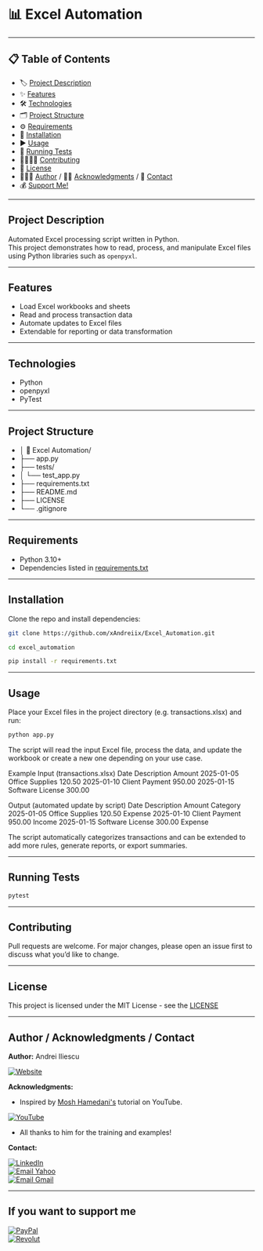 #  📊 Excel Automation

---

## 📋 Table of Contents
- 🏷️ [Project Description](#project-description)
- ✨ [Features](#features)
- 🛠️ [Technologies](#technologies)
- 🗂️ [Project Structure](#project-structure)
- ⚙️ [Requirements](#requirements)
- 💾 [Installation](#installation)
- ▶️ [Usage](#usage)
- 🧪 [Running Tests](#running-tests)
- 🫱🏻‍🫲🏼 [Contributing](#contributing)
- 📜 [License](#license)
- 👨🏻‍💻 [Author](#author--acknowledgments--contact) / 🙏🏻 [Acknowledgments](#author--acknowledgments--contact) / 📩 [Contact](#author--acknowledgments--contact)
- 💰 [Support Me!](#if-you-want-to-support-me)

---

## Project Description
Automated Excel processing script written in Python.  
This project demonstrates how to read, process, and manipulate Excel files using Python libraries such as `openpyxl`.
<!-- ## Badges -->
<!-- ## Live Demo -->
<!-- ## Screenshots -->

---

## Features
- Load Excel workbooks and sheets
- Read and process transaction data
- Automate updates to Excel files
- Extendable for reporting or data transformation

---

## Technologies
- Python
- openpyxl
- PyTest

---

## Project Structure
- │ 📁 Excel Automation/
- ├── app.py
- ├── tests/
- │   └── test_app.py
- ├── requirements.txt
- ├── README.md
- ├── LICENSE
- └── .gitignore

---

## Requirements
- Python 3.10+
- Dependencies listed in [requirements.txt](requirements.txt)

---

## Installation
Clone the repo and install dependencies:
```bash
git clone https://github.com/xAndreiix/Excel_Automation.git
```
```bash
cd excel_automation
```
```bash
pip install -r requirements.txt
```

---

## Usage
Place your Excel files in the project directory (e.g. transactions.xlsx) and run:
```bash 
python app.py
```

The script will read the input Excel file, process the data, and update the workbook or create a new one depending on your use case.

Example
Input (transactions.xlsx)
Date	        Description	       Amount
2025-01-05	Office Supplies	       120.50
2025-01-10	Client Payment	       950.00
2025-01-15	Software License       300.00

Output (automated update by script)
Date	        Description	   Amount	Category
2025-01-05	Office Supplies	   120.50	Expense
2025-01-10	Client Payment	   950.00	Income
2025-01-15	Software License   300.00	Expense

The script automatically categorizes transactions and can be extended to add more rules, generate reports, or export summaries.
<!-- ## Configuration -->

---

## Running Tests
```bash
pytest
```
<!-- ## Deployment -->
<!-- ## Notes -->
<!-- ## Road Map -->
<!-- ## FAQ -->

---

## Contributing
Pull requests are welcome.
For major changes, please open an issue first to discuss what you’d like to change.
<!-- ## Changelog -->

---

## License
This project is licensed under the MIT License - see the [LICENSE](LICENSE)

---

## Author / Acknowledgments / Contact
**Author:** 
Andrei Iliescu

[![Website](https://img.shields.io/badge/Website-PORTFOLIO-gold?style=for-the-badge&logo=about-dot-me&logoColor=white)](https://xandreiix.github.io/Andrei-Iliescu-Portfolio/)

**Acknowledgments:**  
- Inspired by [Mosh Hamedani's](https://www.youtube.com/@programmingwithmosh) tutorial on YouTube.

[![YouTube](https://img.shields.io/badge/YouTube-FF0000?style=for-the-badge&logo=YouTube&logoColor=white)](https://www.youtube.com/watch?v=_uQrJ0TkZlc&ab_channel=ProgrammingwithMosh)
- All thanks to him for the training and examples!

**Contact:**  

[![LinkedIn](https://img.shields.io/badge/LinkedIn-0077B5?style=for-the-badge&logo=linkedin&logoColor=white)](https://linkedin.com/in/andrei-iliescu-aa7910214)<br>
[![Email Yahoo](https://img.shields.io/badge/Email-andrey_iliescu%40yahoo.com-6001D2?style=for-the-badge&logoColor=white)](mailto:andrey_iliescu@yahoo.com)<br>
[![Email Gmail](https://img.shields.io/badge/Gmail-andrei.iliescu13102000%40gmail.com-D14836?style=for-the-badge&logo=gmail&logoColor=white)](mailto:andrei.iliescu13102000@gmail.com)

---

## If you want to support me
[![PayPal](https://img.shields.io/badge/PayPal-xAndreiix-00457C?style=for-the-badge&logo=paypal&logoColor=white)](https://paypal.me/xAndreiix)<br>
[![Revolut](https://img.shields.io/badge/Revolut-xAndreiix-001B2E?style=for-the-badge&logoColor=white)](https://revolut.me/xandreiix)
